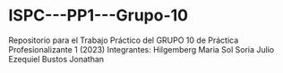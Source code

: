 # ISPC---PP1---Grupo-10
Repositorio para el Trabajo Práctico del GRUPO 10 de Práctica Profesionalizante 1 (2023)
Integrantes:
Hilgemberg Maria Sol
Soria Julio Ezequiel
Bustos Jonathan
